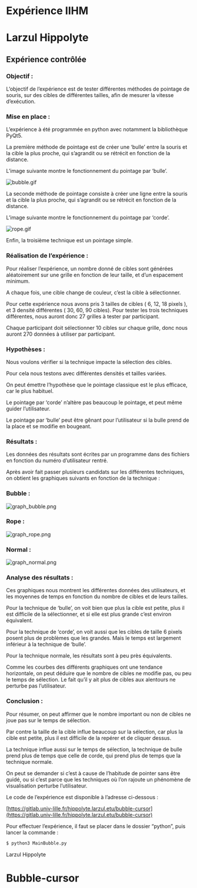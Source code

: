 # Expérience IIHM

# Larzul Hippolyte

## Expérience contrôlée

### Objectif :

L’objectif de l’expérience est de tester différentes méthodes de pointage de souris, sur des cibles de différentes tailles, afin de mesurer la vitesse d’exécution.

### Mise en place :

L’expérience à été programmée en python avec notamment la bibliothèque PyQt5.

La première méthode de pointage est de créer une ‘bulle’ entre la souris et la cible la plus proche, qui s’agrandit ou se rétrécit en fonction de la distance.

L’image suivante montre le fonctionnement du pointage par ‘bulle’.

![bubble.gif](readme/bubble.gif)

La seconde méthode de pointage consiste à créer une ligne entre la souris et la cible la plus proche, qui s’agrandit ou se rétrécit en fonction de la distance.

L’image suivante montre le fonctionnement du pointage par ‘corde’.

![rope.gif](readme/rope.gif)

Enfin, la troisième technique est un pointage simple.

### Réalisation de l’expérience :

Pour réaliser l’expérience, un nombre donné de cibles sont générées aléatoirement sur une grille en fonction de leur taille, et d’un espacement minimum.

A chaque fois, une cible change de couleur, c’est la cible à sélectionner.

Pour cette expérience nous avons pris 3 tailles de cibles ( 6, 12, 18 pixels ), et 3 densité différentes ( 30, 60, 90 cibles). Pour tester les trois techniques différentes, nous auront donc 27 grilles à tester par participant. 

Chaque participant doit sélectionner 10 cibles sur chaque grille, donc nous auront 270 données à utiliser par participant.

### Hypothèses :

Nous voulons vérifier si la technique impacte la sélection des cibles.

Pour cela nous testons avec différentes densités et tailles variées.

On peut émettre l’hypothèse que le pointage classique est le plus efficace, car le plus habituel.

Le pointage par ‘corde’ n’altère pas beaucoup le pointage, et peut même guider l’utilisateur.

Le pointage par ‘bulle’ peut être gênant pour l’utilisateur si la bulle prend de la place et se modifie en bougeant.

### Résultats :

Les données des résultats sont écrites par un programme dans des fichiers en fonction du numéro d’utilisateur rentré.

Après avoir fait passer plusieurs candidats sur les différentes techniques, on obtient les graphiques suivants en fonction de la technique :

### Bubble :

![graph_bubble.png](readme/graph_bubble.png)

### Rope :

![graph_rope.png](readme/graph_rope.png)

### Normal :

![graph_normal.png](readme/graph_normal.png)

### Analyse des résultats :

Ces graphiques nous montrent les différentes données des utilisateurs, et les moyennes de temps en fonction du nombre de cibles et de leurs tailles.

Pour la technique de ‘bulle’, on voit bien que plus la cible est petite, plus il est difficile de la sélectionner, et si elle est plus grande c’est environ équivalent.

Pour la technique de ‘corde’, on voit aussi que les cibles de taille 6 pixels posent plus de problèmes que les grandes. Mais le temps est largement inférieur à la technique de ‘bulle’.

Pour la technique normale, les résultats sont à peu près équivalents.

Comme les courbes des différents graphiques ont une tendance horizontale, on peut déduire que le nombre de cibles ne modifie pas, ou peu le temps de sélection. Le fait qu’il y ait plus de cibles aux alentours ne perturbe pas l’utilisateur.

### Conclusion :

Pour résumer, on peut affirmer que le nombre important ou non de cibles ne joue pas sur le temps de sélection.

Par contre la taille de la cible influe beaucoup sur la sélection, car plus la cible est petite, plus il est difficile de la repérer et de cliquer dessus.

La technique influe aussi sur le temps de sélection, la technique de bulle prend plus de temps que celle de corde, qui prend plus de temps que la technique normale.

On peut se demander si c’est à cause de l’habitude de pointer sans être guidé, ou si c’est parce que les techniques où l’on rajoute un phénomène de visualisation perturbe l’utilisateur.

Le code de l’expérience est disponible à l’adresse ci-dessous :

[https://gitlab.univ-lille.fr/hippolyte.larzul.etu/bubble-cursor](https://gitlab.univ-lille.fr/hippolyte.larzul.etu/bubble-cursor)

Pour effectuer l’expérience, il faut se placer dans le dossier “python”, puis lancer la commande :

```bash
$ python3 MainBubble.py
```

Larzul Hippolyte
# Bubble-cursor
